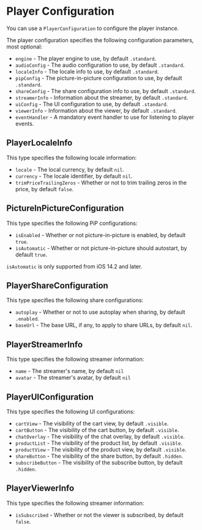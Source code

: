 # Player Configuration

You can use a `PlayerConfiguration` to configure the player instance. 

The player configuration specifies the following configuration parameters, most optional:

* `engine` - The player engine to use, by default `.standard`.
* `audioConfig` - The audio configuration to use, by default `.standard`.
* `localeInfo` - The locale info to use, by default `.standard`.
* `pipConfig` - The picture-in-picture configuration to use, by default `.standard`.
* `shareConfig` - The share configuration info to use, by default `.standard`.
* `streamerInfo` - Information about the streamer, by default `.standard`.
* `uiConfig` - The UI configuration to use, by default `.standard`.
* `viewerInfo` - Information about the viewer, by default `.standard`.
* `eventHandler` - A mandatory event handler to use for listening to player events.


## PlayerLocaleInfo

This type specifies the following locale information:

* `locale` - The local currency, by default `nil`.
* `currency` - The locale identifier, by default `nil`. 
* `trimPriceTrailingZeros` - Whether or not to trim trailing zeros in the price, by default `false`.


## PictureInPictureConfiguration

This type specifies the following PiP configurations:

* `isEnabled` - Whether or not picture-in-picture is enabled, by default `true`.
* `isAutomatic` - Whether or not picture-in-picture should autostart, by default `true`.

`isAutomatic` is only supported from iOS 14.2 and later.


## PlayerShareConfiguration

This type specifies the following share configurations:

* `autoplay` - Whether or not to use autoplay when sharing, by default `.enabled`.
* `baseUrl` - The base URL, if any, to apply to share URLs, by default `nil`.


## PlayerStreamerInfo

This type specifies the following streamer information:

* `name` - The streamer's name, by default `nil` 
* `avatar` - The streamer's avatar, by default `nil`


## PlayerUIConfiguration

This type specifies the following UI configurations:

* `cartView` - The visibility of the cart view, by default `.visible`. 
* `cartButton` - The visibility of the cart button, by default `.visible`.
* `chatOverlay` - The visibility of the chat overlay, by default `.visible`.
* `productList` - The visibility of the product list, by default `.visible`.
* `productView` - The visibility of the product view, by default `.visible`.
* `shareButton` - The visibility of the share button, by default `.hidden`.
* `subscribeButton` - The visibility of the subscribe button, by default `.hidden`.


## PlayerViewerInfo

This type specifies the following streamer information:

* `isSubscribed` - Whether or not the viewer is subscribed, by default `false`.
